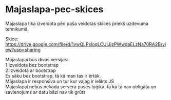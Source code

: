 # Majaslapa-pec-skices

Majaslapa tika izveidota pēc paša veidotas skices priekš uzdevuma tehnikumā.

Skice: https://drive.google.com/file/d/1vwQLPsloqLCUIJjzPWwdaELzNa70RA2B/view?usp=sharing

Mājaslapai būs divas versijas:  
  1.Izveidota bez bootstrap  
  2.Izveidota ar bootstrap  
Es sāku bez bootstrap, tā kā man tas ir ērtāk.  
Mājaslapa ir responsīva un tur kur vajag ir ielikts JS  
Mājaslapai nebūs nekāda servera puses loģika, tā kā tā nav obligāta un savienojums ar datu bāzi nav tik grūts
